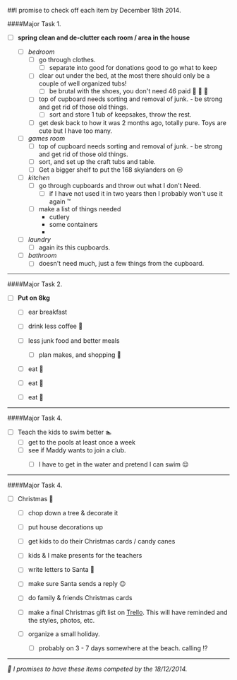 ##I promise to check off each item by December 18th 2014.


####Major Task 1.
- [ ] __spring clean and de-clutter each room / area in the house__

  - [ ] *bedroom*
      - [ ] go through clothes.
          - [ ] separate into good for donations good to go what to keep
      - [ ] clear out under the bed, at the most there should only be a couple of well organized tubs!
          - [ ] be brutal with the shoes, you don't need 46 paid 👡 👟 👞 
      - [ ] top of cupboard needs sorting and removal of junk. - be strong and get rid of those old things.
          - [ ] sort and store 1 tub of keepsakes, throw the rest.
      - [ ] get desk back to how it was 2 months ago, totally pure. Toys are cute but I have too many.

  - [ ] *games room*
      - [ ] top of cupboard needs sorting and removal of junk. - be strong and get rid of those old things.
      - [ ] sort, and set up the craft tubs and table.
      - [ ] Get a bigger shelf to put the 168 skylanders on 😒 

  - [ ] *kitchen*
      - [ ] go through cupboards and throw out what I don't Need. 
          - [ ] if I have not used it in two years then I probably won't use it again ™ 
      - [ ] make a list of things needed 
          - cutlery
          - some containers
          - 

  - [ ] *laundry*
      - [ ] again its this cupboards.
 
  - [ ] *bathroom* 
      - [ ] doesn't need much, just a few things from the cupboard.

---


####Major Task 2.
- [ ] __Put on 8kg__
  - [ ] ear breakfast
  - [ ] drink less coffee 🍵
  - [ ] less junk food and better meals
      - [ ] plan makes, and shopping 🏬 

  - [ ] eat 🍴 
  - [ ] eat 🍴 
  - [ ] eat 🍴 



---


####Major Task 4. 
- [ ] Teach the kids to swim better 🏊
    - [ ] get to the pools at least once a week
    - [ ] see if Maddy wants to join a club.
        - [ ] I have to get in the water and pretend I can swim 😌



---


  
####Major Task 4. 
- [ ] Christmas 🎄

    - [ ] chop down a tree & decorate it 
    - [ ] put house decorations up

    - [ ] get kids to do their Christmas cards / candy canes
    - [ ] kids & I make presents for the teachers

    - [ ] write letters to Santa 🎅
    - [ ] make sure Santa sends a reply 😉
    - [ ] do family & friends Christmas cards

    - [ ] make a final Christmas gift list on [Trello](http://trello.com). This will have reminded and the styles, photos, etc.
    - [ ] organize a small holiday. 
        - [ ] probably on 3 - 7 days somewhere at the beach. calling ⁉ 


----

*📢 I promises to have these items competed by the 18/12/2014.*
